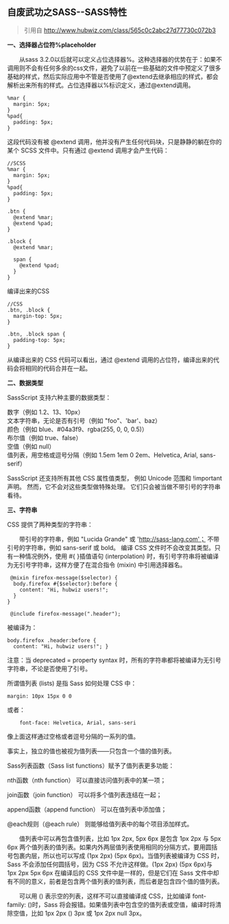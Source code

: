 自废武功之SASS--SASS特性
--
> 引用自 http://www.hubwiz.com/class/565c0c2abc27d77730c072b3

**一、选择器占位符%placeholder**

　　从sass 3.2.0以后就可以定义占位选择器%。这种选择器的优势在于：如果不调用则不会有任何多余的css文件，避免了以前在一些基础的文件中预定义了很多基础的样式，然后实际应用中不管是否使用了@extend去继承相应的样式，都会解析出来所有的样式。占位选择器以%标识定义，通过@extend调用。


	%mar {
	  margin: 5px;
	}
	%pad{
	  padding: 5px;
	}

这段代码没有被 @extend 调用，他并没有产生任何代码块，只是静静的躺在你的某个 SCSS 文件中。只有通过 @extend 调用才会产生代码：

	//SCSS
	%mar {
	  margin: 5px;
	}
	%pad{
	  padding: 5px;
	}
	 
	.btn {
	  @extend %mar;
	  @extend %pad;
	}
	 
	.block {
	  @extend %mar;
	 
	  span {
	    @extend %pad;
	  }
	}


编译出来的CSS

	//CSS
	.btn, .block {
	  margin-top: 5px;
	}
	 
	.btn, .block span {
	  padding-top: 5px;
	}


从编译出来的 CSS 代码可以看出，通过 @extend 调用的占位符，编译出来的代码会将相同的代码合并在一起。

**二、数据类型**



SassScript 支持六种主要的数据类型：

数字（例如 1.2、13、10px）  
文本字符串，无论是否有引号（例如 "foo"、'bar'、baz）  
颜色（例如 blue、#04a3f9、rgba(255, 0, 0, 0.5)）  
布尔值（例如 true、false）  
空值（例如 null）  
值列表，用空格或逗号分隔（例如 1.5em 1em 0 2em、Helvetica,   Arial, sans-serif）

SassScript 还支持所有其他 CSS 属性值类型， 例如 Unicode 范围和 !important 声明。 然而，它不会对这些类型做特殊处理。 它们只会被当做不带引号的字符串看待。



**三、字符串**

CSS 提供了两种类型的字符串：

　　带引号的字符串，例如 "Lucida Grande" 或 'http://sass-lang.com'；
不带引号的字符串，例如 sans-serif 或 bold。
编译 CSS 文件时不会改变其类型。只有一种情况例外，使用 #{ }插值语句 (interpolation) 时，有引号字符串将被编译为无引号字符串，这样方便了在混合指令 (mixin) 中引用选择器名。

	
	 @mixin firefox-message($selector) {
	  body.firefox #{$selector}:before {
	    content: "Hi, hubwiz users!";
	  }
	}
	 
	 @include firefox-message(".header");

被编译为：

	body.firefox .header:before {
	  content: "Hi, hubwiz users!"; }


注意：当 deprecated = property syntax 时，所有的字符串都将被编译为无引号字符串，不论是否使用了引号。




所谓值列表 (lists) 是指 Sass 如何处理 CSS 中：


	margin: 10px 15px 0 0

或者：

		font-face: Helvetica, Arial, sans-seri


像上面这样通过空格或者逗号分隔的一系列的值。

事实上，独立的值也被视为值列表——只包含一个值的值列表。


Sass列表函数（Sass list functions）赋予了值列表更多功能：

nth函数（nth function） 可以直接访问值列表中的某一项；

join函数（join function） 可以将多个值列表连结在一起；

append函数（append function） 可以在值列表中添加值；

@each规则（@each rule） 则能够给值列表中的每个项目添加样式。

　　值列表中可以再包含值列表，比如 1px 2px, 5px 6px 是包含 1px 2px 与 5px 6px 两个值列表的值列表。如果内外两层值列表使用相同的分隔方式，要用圆括号包裹内层，所以也可以写成 (1px 2px) (5px 6px)。当值列表被编译为 CSS 时，Sass 不会添加任何圆括号，因为 CSS 不允许这样做。(1px 2px) (5px 6px)与 1px 2px 5px 6px 在编译后的 CSS 文件中是一样的，但是它们在 Sass 文件中却有不同的意义，前者是包含两个值列表的值列表，而后者是包含四个值的值列表。

　　可以用 () 表示空的列表，这样不可以直接编译成 CSS，比如编译 font-family: ()时，Sass 将会报错。如果值列表中包含空的值列表或空值，编译时将清除空值，比如 1px 2px () 3px 或 1px 2px null 3px。